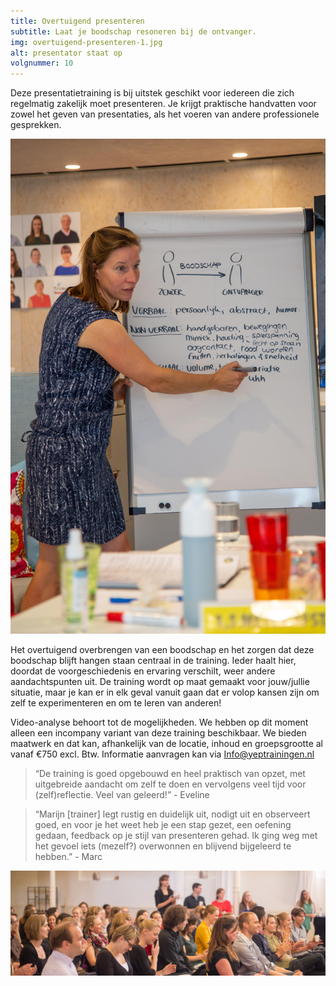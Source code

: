 ```yaml
---
title: Overtuigend presenteren
subtitle: Laat je boodschap resoneren bij de ontvanger.
img: overtuigend-presenteren-1.jpg
alt: presentator staat op
volgnummer: 10
---
```


Deze presentatietraining is bij uitstek geschikt voor iedereen die zich regelmatig zakelijk moet presenteren. Je krijgt praktische handvatten voor zowel het geven van presentaties, als het voeren van andere professionele gesprekken.

![trainer voor de groep en op de flipover staan de communicatiekanalen](./overtuigend-presenteren-2.jpg)

Het overtuigend overbrengen van een boodschap en het zorgen dat deze boodschap blijft hangen staan centraal in de training. Ieder haalt hier, doordat de voorgeschiedenis en ervaring verschilt, weer andere aandachtspunten uit. De training wordt op maat gemaakt voor jouw/jullie situatie, maar je kan er in elk geval vanuit gaan dat er volop kansen zijn om zelf te experimenteren en om te leren van anderen!

Video-analyse behoort tot de mogelijkheden. We hebben op dit moment alleen een incompany variant van deze training beschikbaar. We bieden maatwerk en dat kan, afhankelijk van de locatie, inhoud en groepsgrootte al vanaf €750 excl. Btw. Informatie aanvragen kan via Info@yeptrainingen.nl

> “De training is goed opgebouwd en heel praktisch van opzet, met uitgebreide aandacht om zelf te doen en vervolgens veel tijd voor (zelf)reflectie. Veel van geleerd!” - Eveline

> “Marijn \[trainer\] legt rustig en duidelijk uit, nodigt uit en observeert goed, en voor je het weet heb je een stap gezet, een oefening gedaan, feedback op je stijl van presenteren gehad. Ik ging weg met het gevoel iets (mezelf?) overwonnen en blijvend bijgeleerd te hebben.” - Marc

![applaudiserend publiek](./overtuigend-presenteren-3.jpg)